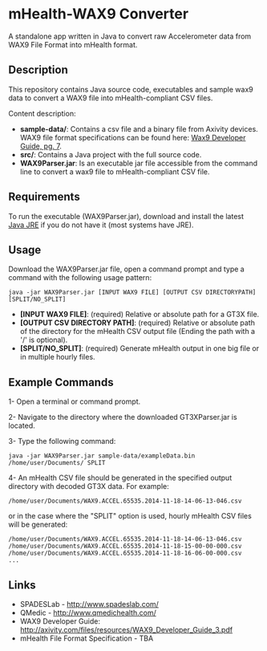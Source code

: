 # mHealth-WAX9 Converter
A standalone app written in Java to convert raw Accelerometer data from WAX9 File Format into mHealth format.

Description
-----------
This repository contains Java source code, executables and sample wax9 data to convert a WAX9 file into mHealth-compliant CSV files.

Content description:
- **sample-data/**: Contains a csv file and a binary file from Axivity devices. WAX9 file format specifications can be found here: [Wax9 Developer Guide, pg. 7](http://axivity.com/files/resources/WAX9_Developer_Guide_3.pdf#page=7).
- **src/**: Contains a Java project with the full source code.
- **WAX9Parser.jar**: Is an executable jar file accessible from the command line to convert a wax9 file to mHealth-compliant CSV file.


Requirements
------------
To run the executable (WAX9Parser.jar), download and install the latest [Java JRE](http://www.oracle.com/technetwork/java/javase/downloads/index.html) if you do not have it (most systems have JRE). 


Usage
-----
Download the WAX9Parser.jar file, open a command prompt and type a command with the following usage pattern:
```ShellSession
java -jar WAX9Parser.jar [INPUT WAX9 FILE] [OUTPUT CSV DIRECTORYPATH] [SPLIT/NO_SPLIT]
```

- **[INPUT WAX9 FILE]**: (required) Relative or absolute path for a GT3X file.
- **[OUTPUT CSV DIRECTORY PATH]**: (required) Relative or absolute path of the directory for the mHealth CSV output file (Ending the path with a '/' is optional).
- **[SPLIT/NO_SPLIT]**: (required) Generate mHealth output in one big file or in multiple hourly files.


Example Commands
----------------
1- Open a terminal or command prompt.

2- Navigate to the directory where the downloaded GT3XParser.jar is located.

3- Type the following command: 
```ShellSession
java -jar WAX9Parser.jar sample-data/exampleData.bin /home/user/Documents/ SPLIT
```

4- An mHealth CSV file should be generated in the specified output directory with decoded GT3X data. For example:
```ShellSession
/home/user/Documents/WAX9.ACCEL.65535.2014-11-18-14-06-13-046.csv
```

or in the case where the "SPLIT" option is used, hourly mHealth CSV files will be generated:

```ShellSession
/home/user/Documents/WAX9.ACCEL.65535.2014-11-18-14-06-13-046.csv
/home/user/Documents/WAX9.ACCEL.65535.2014-11-18-15-00-00-000.csv
/home/user/Documents/WAX9.ACCEL.65535.2014-11-18-16-06-00-000.csv
...
```

Links
-----
- SPADESLab - http://www.spadeslab.com/
- QMedic - http://www.qmedichealth.com/
- WAX9 Developer Guide: http://axivity.com/files/resources/WAX9_Developer_Guide_3.pdf
- mHealth File Format Specification - TBA
